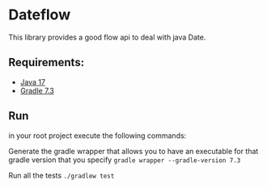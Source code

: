# Dateflow

This library provides a good flow api to deal with java Date.

## Requirements:

- [Java 17](https://openjdk.java.net/projects/jdk/17/)
- [Gradle 7.3](https://gradle.org/releases/)

## Run

in your root project execute the following commands:

Generate the gradle wrapper that allows you to have an executable for that gradle version that you specify
`gradle wrapper --gradle-version 7.3`

Run all the tests
`./gradlew test`